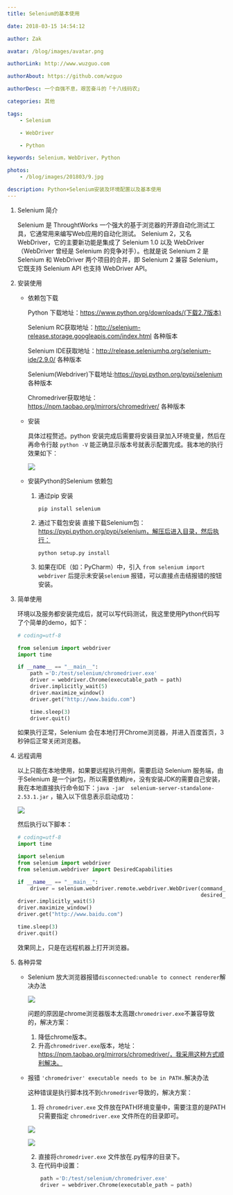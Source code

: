```yaml
---
title: Selenium的基本使用

date: 2018-03-15 14:54:12

author: Zak

avatar: /blog/images/avatar.png

authorLink: http://www.wuzguo.com

authorAbout: https://github.com/wzguo

authorDesc: 一个自强不息，艰苦奋斗的「十八线码农」

categories: 其他

tags:
	- Selenium

	- WebDriver

	- Python

keywords: Selenium，WebDriver，Python

photos:
	- /blog/images/201803/9.jpg

description: Python+Selenium安装及环境配置以及基本使用
---
```



1. Selenium 简介

   Selenium 是 ThroughtWorks 一个强大的基于浏览器的开源自动化测试工具，它通常用来编写Web应用的自动化测试。
   Selenium 2，又名 WebDriver，它的主要新功能是集成了 Selenium 1.0 以及 WebDriver（WebDriver 曾经是 Selenium 的竞争对手）。也就是说 Selenium 2 是 Selenium 和 WebDriver 两个项目的合并，即 Selenium 2 兼容 Selenium，它既支持 Selenium API 也支持 WebDriver API。

2. 安装使用

   - 依赖包下载

     Python 下载地址：https://www.python.org/downloads/(下载2.7版本) 

     Selenium RC获取地址：http://selenium-release.storage.googleapis.com/index.html  各种版本

     Selenium IDE获取地址：http://release.seleniumhq.org/selenium-ide/2.9.0/   各种版本

     Selenium(Webdriver)下载地址:https://pypi.python.org/pypi/selenium 各种版本

     Chromedriver获取地址：https://npm.taobao.org/mirrors/chromedriver/ 各种版本

   - 安装

     具体过程赘述。python 安装完成后需要将安装目录加入环境变量，然后在再命令行敲 `python -V` 能正确显示版本号就表示配置完成。我本地的执行效果如下：

     ![](/blog/images/201803/8.jpg)

   - 安装Python的Selenium 依赖包

     1. 通过pip 安装

        `pip install selenium` 

     2. 通过下载包安装
        直接下载Selenium包：https://pypi.python.org/pypi/selenium，解压后进入目录，然后执行：

        `python setup.py install`

     3. 如果在IDE（如：PyCharm）中，引入   `from selenium import webdriver` 后提示未安装`selenium` 报错，可以直接点击结报错的按钮安装。

3. 简单使用

   环境以及服务都安装完成后，就可以写代码测试，我这里使用Python代码写了个简单的demo，如下：

   ```python
   # coding=utf-8

   from selenium import webdriver
   import time

   if __name__ == "__main__":
       path ='D:/test/selenium/chromedriver.exe'
       driver = webdriver.Chrome(executable_path = path)
       driver.implicitly_wait(5)
       driver.maximize_window()
       driver.get("http://www.baidu.com")

       time.sleep(3)
       driver.quit()
   ```

     如果执行正常，Selenium 会在本地打开Chrome浏览器，并进入百度首页，3秒钟后正常关闭浏览器。

4. 远程调用

   以上只能在本地使用，如果要远程执行用例，需要启动 Selenium 服务端，由于Selenium 是一个jar包，所以需要依赖jre，没有安装JDK的需要自己安装，我在本地直接执行命令如下：`java -jar  selenium-server-standalone-2.53.1.jar` ，输入以下信息表示启动成功：

   ![](/blog/images/201803/9.jpg)

   然后执行以下脚本：

   ```python
   # coding=utf-8
   import time

   import selenium
   from selenium import webdriver
   from selenium.webdriver import DesiredCapabilities

   if __name__ == "__main__":
       driver = selenium.webdriver.remote.webdriver.WebDriver(command_executor="http://172.16.0.55:4444/wd/hub",
                                                              desired_capabilities=DesiredCapabilities.CHROME)
   driver.implicitly_wait(5)
   driver.maximize_window()
   driver.get("http://www.baidu.com")

   time.sleep(3)
   driver.quit()

   ```

   效果同上，只是在远程机器上打开浏览器。

5. 各种异常

   - Selenium 放大浏览器报错`disconnected:unable to connect renderer`解决办法

     ![](/blog/images/201803/7.jpg)

     问题的原因是chrome浏览器版本太高跟`chromedriver.exe`不兼容导致的，解决方案：

     1. 降低chrome版本。
     2. 升高`chromedriver.exe`版本，地址：https://npm.taobao.org/mirrors/chromedriver/，我采用这种方式顺利解决。

   - 报错 `'chromedriver' executable needs to be in PATH.`解决办法

     这种错误是执行脚本找不到`chromedriver`导致的，解决方案：

     1. 将 `chromedriver.exe` 文件放在PATH环境变量中，需要注意的是PATH只需要指定 `chromedriver.exe` 文件所在的目录即可。

     ![](/blog/images/201803/5.jpg)

     ![](/blog/images/201803/6.jpg)

     2. 直接将`chromedriver.exe` 文件放在.py程序的目录下。
     3. 在代码中设置：

     ```python
         path ='D:/test/selenium/chromedriver.exe'
         driver = webdriver.Chrome(executable_path = path)
     ```